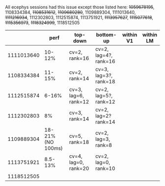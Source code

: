 All ecephys sessions had this issue except those listed here: ~~1059678195~~, 1108334384, ~~1108531612~~, ~~1109680280~~, 1109889304, 1111013640, ~~1111216934~~, 1112302803, 1112515874, 1113751921, ~~1113957627~~, ~~1115077618~~, ~~1115356973~~, ~~1118324999~~, 1118512505

|            | perf              | top-down             | bottom-up             | within V1 | within LM |
| ---------- | ----------------- | -------------------- | --------------------- | --------- | --------- |
| 1111013640 | 10-12%            | cv=2, rank=16        | cv=2, lag=4?, rank=16 |           |           |
| 1108334384 | 11-15%            | cv=2, rank=14        | cv=3, lag=3?, rank=18 |           |           |
| 1112515874 | 6-16%             | cv=3, lag=6, rank=12 | cv=2, lag=5?, rank=12 |           |           |
| 1112302803 | 8%                | cv=3, rank=14        | cv=2, lag=2? rank=14  |           |           |
| 1109889304 | 18-21% (NO 100ms) | cv=5, rank=18        | cv=2, lag=3, rank=8   |           |           |
| 1113751921 | 8.5-13%           | cv=4, lag=0, rank=20 | cv=2, lag=0, rank=10  |           |           |
| 1118512505 |                   |                      |                       |           |           |

